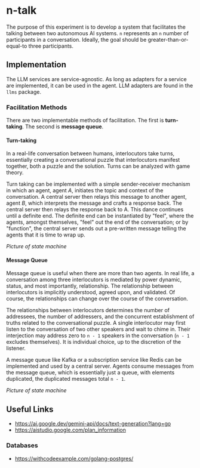 # n-talk

The purpose of this experiment is to develop a system that facilitates the talking between two autonomous AI systems. `n` represents an `n` number of participants in a conversation. Ideally, the goal should be greater-than-or-equal-to three participants.

## Implementation

The LLM services are service-agnostic. As long as adapters for a service are implemented, it can be used in the agent. LLM adapters are found in the `llms` package.

### Facilitation Methods

There are two implementable methods of facilitation. The first is **turn-taking**. The second is **message queue**.

#### Turn-taking

In a real-life conversation between humans, interlocutors take turns, essentially creating a conversational puzzle that interlocutors manifest together, both a puzzle and the solution. Turns can be analyzed with game theory.

Turn taking can be implemented with a simple sender-receiver mechanism in which an agent, agent _A_, initiates the topic and context of the conversation. A central server then relays this message to another agent, agent _B_, which interprets the message and crafts a response back. The central server then relays the response back to A. This dance continues until a definite end. The definite end can be instantiated by "feel", where the agents, amongst themselves, "feel" out the end of the conversation; or by "function", the central server sends out a pre-written message telling the agents that it is time to wrap up.

_Picture of state machine_

#### Message Queue

Message queue is useful when there are more than two agents. In real life, a conversation among three interlocutors is mediated by power dynamic, status, and most importantly, relationship. The relationship between interlocutors is implicitly understood, agreed upon, and validated. Of course, the relationships can change over the course of the conversation.

The relationships between interlocutors determines the number of addressees, the number of addressers, and the concurrent establishment of truths related to the conversational puzzle. A single interlocutor may first listen to the conversation of two other speakers and wait to chime in. Their interjection may address zero to `n - 1` speakers in the conversation (`n - 1` excludes themselves). It is individual choice, up to the discretion of the listener.

A message queue like Kafka or a subscription service like Redis can be implemented and used by a central server. Agents consume messages from the message queue, which is essentially just a queue, with elements duplicated, the duplicated messages total `n - 1`.

_Picture of state machine_

## Useful Links

- <https://ai.google.dev/gemini-api/docs/text-generation?lang=go>
- <https://aistudio.google.com/plan_information>

### Databases

- <https://withcodeexample.com/golang-postgres/>
